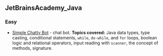 ## JetBrainsAcademy_Java


### Easy
- [Simple Chatty Bot](https://github.com/a-lukianenko/JetBrainsAcademy_Java/tree/master/Simple%20Chatty%20Bot) - chat bot. **Topics covered:** Java data types, type casting, conditional statements, `while`, `do-while`, and `for` loops, boolean logic and relational operators, input reading with `scanner`, the concept of methods, signature.
